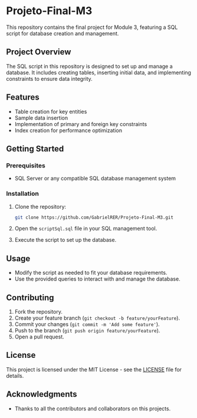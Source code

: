

# Projeto-Final-M3

This repository contains the final project for Module 3, featuring a SQL script for database creation and management.

## Project Overview

The SQL script in this repository is designed to set up and manage a database. It includes creating tables, inserting initial data, and implementing constraints to ensure data integrity.

## Features

- Table creation for key entities
- Sample data insertion
- Implementation of primary and foreign key constraints
- Index creation for performance optimization

## Getting Started

### Prerequisites

- SQL Server or any compatible SQL database management system

### Installation

1. Clone the repository:
    ```sh
    git clone https://github.com/GabrielRER/Projeto-Final-M3.git
    ```

2. Open the `scriptSql.sql` file in your SQL management tool.

3. Execute the script to set up the database.

## Usage

- Modify the script as needed to fit your database requirements.
- Use the provided queries to interact with and manage the database.

## Contributing

1. Fork the repository.
2. Create your feature branch (`git checkout -b feature/yourFeature`).
3. Commit your changes (`git commit -m 'Add some feature'`).
4. Push to the branch (`git push origin feature/yourFeature`).
5. Open a pull request.

## License

This project is licensed under the MIT License - see the [LICENSE](LICENSE) file for details.

## Acknowledgments

- Thanks to all the contributors and collaborators on this projects.